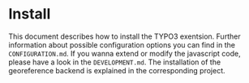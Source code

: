 # Install

This document describes how to install the TYPO3 exentsion. Further information about possible configuration options you can find in the `CONFIGURATION.md`. If you wanna extend or modify the javascript code, please have a look in the `DEVELOPMENT.md`. The installation of the georeference backend is explained in the corresponding project.


